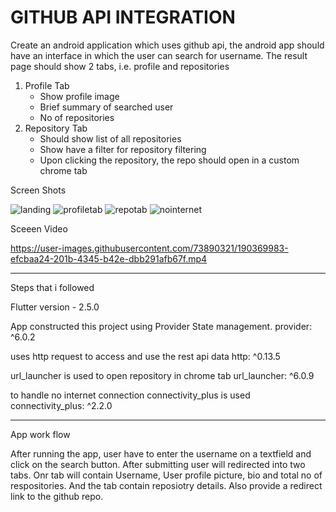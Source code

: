 # GITHUB API INTEGRATION

Create an android application which uses github api, the android app should have an interface in
which the user can search for username. The result page should show 2 tabs, i.e. profile and
repositories

1. Profile Tab
   - Show profile image
   - Brief summary of searched user
   - No of repositories
2. Repository Tab
   - Should show list of all repositories
   - Show have a filter for repository filtering
   - Upon clicking the repository, the repo should open in a custom chrome tab

Screen Shots

![landing](https://user-images.githubusercontent.com/73890321/190368431-566eadef-a800-4ac3-a2ad-523dcc651f98.jpg)
![profiletab](https://user-images.githubusercontent.com/73890321/190368846-ad17bc5a-8d59-4198-b2e4-8d9b584ffbf7.jpg)
![repotab](https://user-images.githubusercontent.com/73890321/190368886-02c79ad9-32b2-45cb-85c0-22917299d315.jpg)
![nointernet](https://user-images.githubusercontent.com/73890321/190368943-05a47c50-eec2-41f0-a67e-17a6c6976ea7.jpg)

Sceeen Video


https://user-images.githubusercontent.com/73890321/190369983-efcbaa24-201b-4345-b42e-dbb291afb67f.mp4

--------------------------------------------

Steps that i followed 

Flutter version - 2.5.0

App constructed this project using Provider State management. 
provider: ^6.0.2

uses http request to access and use the rest api data
http: ^0.13.5

url_launcher is used to open repository in chrome tab
url_launcher: ^6.0.9

to handle no internet connection connectivity_plus is used
connectivity_plus: ^2.2.0

---------------------------------------------

App work flow

After running the app, user have to enter the username on a textfield and click on the search button. After submitting user will redirected into two tabs. Onr tab will contain Username, User profile picture, bio and total no of respositories. And the tab contain reposiotry details. Also provide a redirect link to the github repo.







